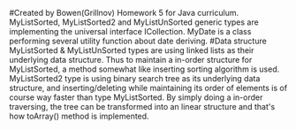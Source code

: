 #Created by Bowen(Grillnov)
Homework 5 for Java curriculum.
MyListSorted, MyListSorted2 and MyListUnSorted generic types are implementing the universal interface ICollection.
MyDate is a class performing several utility function about date deriving.
#Data structure
MyListSorted & MyListUnSorted types are using linked lists as their underlying data structure. Thus to maintain a in-order structure for MyListSorted, a method somewhat like inserting sorting algorithm is used.
MyListSorted2 type is using binary search tree as its underlying data structure, and inserting/deleting while maintaining its order of elements is of course way faster than type MyListSorted. By simply doing a in-order traversing, the tree can be transformed into an linear structure and that's how toArray() method is implemented.